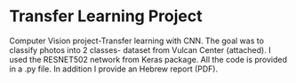 # Transfer Learning Project
Computer Vision project-Transfer learning with CNN.
The goal was to classify photos into 2 classes- dataset from Vulcan Center (attached).
I used the RESNET502 network from Keras package.
All the code is provided in a .py file. In addition I provide an Hebrew report (PDF).
